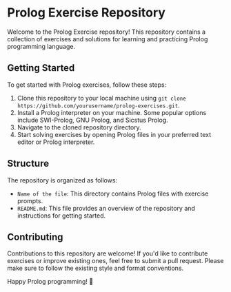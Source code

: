 # Prolog Exercise Repository

Welcome to the Prolog Exercise repository! This repository contains a collection of exercises and solutions for learning and practicing Prolog programming language.

## Getting Started

To get started with Prolog exercises, follow these steps:

1. Clone this repository to your local machine using `git clone https://github.com/yourusername/prolog-exercises.git`.
1. Install a Prolog interpreter on your machine. Some popular options include SWI-Prolog, GNU Prolog, and Sicstus Prolog.
1. Navigate to the cloned repository directory.
1. Start solving exercises by opening Prolog files in your preferred text editor or Prolog interpreter.

## Structure

The repository is organized as follows:

- `Name of the file`: This directory contains Prolog files with exercise prompts.
- `README.md`: This file provides an overview of the repository and instructions for getting started.

## Contributing

Contributions to this repository are welcome! If you'd like to contribute exercises or improve existing ones, feel free to submit a pull request. Please make sure to follow the existing style and format conventions.


Happy Prolog programming! 🚀
